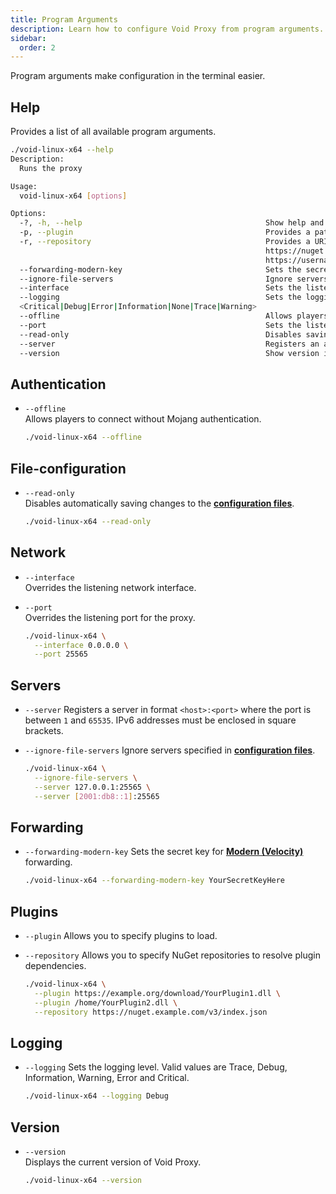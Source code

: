 ```yaml
---
title: Program Arguments
description: Learn how to configure Void Proxy from program arguments.
sidebar:
  order: 2
---
```


Program arguments make configuration in the terminal easier.

## Help
Provides a list of all available program arguments.
```bash
./void-linux-x64 --help
Description:
  Runs the proxy

Usage:
  void-linux-x64 [options]

Options:
  -?, -h, --help                                         Show help and usage information
  -p, --plugin                                           Provides a path to the file, directory or URL to load plugin.
  -r, --repository                                       Provides a URI to NuGet repository [--repository
                                                         https://nuget.example.com/v3/index.json or --repository
                                                         https://username:password@nuget.example.com/v3/index.json].
  --forwarding-modern-key                                Sets the secret key for modern forwarding
  --ignore-file-servers                                  Ignore servers specified in configuration files
  --interface                                            Sets the listening network interface
  --logging                                              Sets the logging level
  <Critical|Debug|Error|Information|None|Trace|Warning>
  --offline                                              Allows players to connect without Mojang authorization
  --port                                                 Sets the listening port
  --read-only                                            Disables saving changes to the configuration files
  --server                                               Registers an additional server in format <host>:<port>
  --version                                              Show version information
```

## Authentication
- `--offline`  
  Allows players to connect without Mojang authentication.

  ```bash title="Example Usage"
  ./void-linux-x64 --offline
  ```

## File-configuration
- `--read-only`  
  Disables automatically saving changes to the [**configuration files**](/docs/configuration/in-file).

  ```bash title="Example Usage"
  ./void-linux-x64 --read-only
  ```

## Network
- `--interface`  
  Overrides the listening network interface.
- `--port`  
  Overrides the listening port for the proxy.

  ```bash title="Example Usage"
  ./void-linux-x64 \
    --interface 0.0.0.0 \
    --port 25565
  ```

## Servers
- `--server`
  Registers a server in format `<host>:<port>` where the port is between `1` and `65535`. IPv6 addresses must be enclosed in square brackets.
- `--ignore-file-servers`
  Ignore servers specified in [**configuration files**](/docs/configuration/in-file).

  ```bash title="Example Usage"
  ./void-linux-x64 \
    --ignore-file-servers \
    --server 127.0.0.1:25565 \
    --server [2001:db8::1]:25565
  ```

## Forwarding
- `--forwarding-modern-key`
  Sets the secret key for [**Modern (Velocity)**](/docs/forwardings/modern) forwarding.

  ```bash title="Example Usage"
  ./void-linux-x64 --forwarding-modern-key YourSecretKeyHere
  ```

## Plugins
- `--plugin`
  Allows you to specify plugins to load.
- `--repository`
  Allows you to specify NuGet repositories to resolve plugin dependencies.

  ```bash title="Example Usage"
  ./void-linux-x64 \
    --plugin https://example.org/download/YourPlugin1.dll \
    --plugin /home/YourPlugin2.dll \
    --repository https://nuget.example.com/v3/index.json
  ```

## Logging
- `--logging`
  Sets the logging level. Valid values are Trace, Debug, Information, Warning, Error and Critical.

  ```bash title="Example Usage"
  ./void-linux-x64 --logging Debug
  ```

## Version
- `--version`  
  Displays the current version of Void Proxy.

  ```bash title="Example"
  ./void-linux-x64 --version
  ```
